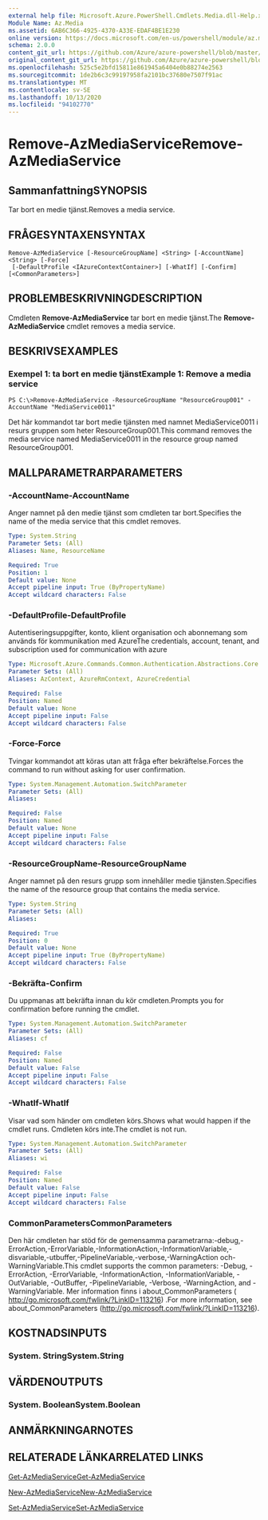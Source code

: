 ```yaml
---
external help file: Microsoft.Azure.PowerShell.Cmdlets.Media.dll-Help.xml
Module Name: Az.Media
ms.assetid: 6AB6C366-4925-4370-A33E-EDAF4BE1E230
online version: https://docs.microsoft.com/en-us/powershell/module/az.media/remove-azmediaservice
schema: 2.0.0
content_git_url: https://github.com/Azure/azure-powershell/blob/master/src/Media/Media/help/Remove-AzMediaService.md
original_content_git_url: https://github.com/Azure/azure-powershell/blob/master/src/Media/Media/help/Remove-AzMediaService.md
ms.openlocfilehash: 525c5e2bfd15811e861945a6404e0b88274e2563
ms.sourcegitcommit: 1de2b6c3c99197958fa2101bc37680e7507f91ac
ms.translationtype: MT
ms.contentlocale: sv-SE
ms.lasthandoff: 10/13/2020
ms.locfileid: "94102770"
---
```

# <span data-ttu-id="e945c-101">Remove-AzMediaService</span><span class="sxs-lookup"><span data-stu-id="e945c-101">Remove-AzMediaService</span></span>

## <span data-ttu-id="e945c-102">Sammanfattning</span><span class="sxs-lookup"><span data-stu-id="e945c-102">SYNOPSIS</span></span>
<span data-ttu-id="e945c-103">Tar bort en medie tjänst.</span><span class="sxs-lookup"><span data-stu-id="e945c-103">Removes a media service.</span></span>

## <span data-ttu-id="e945c-104">FRÅGESYNTAXEN</span><span class="sxs-lookup"><span data-stu-id="e945c-104">SYNTAX</span></span>

```
Remove-AzMediaService [-ResourceGroupName] <String> [-AccountName] <String> [-Force]
 [-DefaultProfile <IAzureContextContainer>] [-WhatIf] [-Confirm] [<CommonParameters>]
```

## <span data-ttu-id="e945c-105">PROBLEMBESKRIVNING</span><span class="sxs-lookup"><span data-stu-id="e945c-105">DESCRIPTION</span></span>
<span data-ttu-id="e945c-106">Cmdleten **Remove-AzMediaService** tar bort en medie tjänst.</span><span class="sxs-lookup"><span data-stu-id="e945c-106">The **Remove-AzMediaService** cmdlet removes a media service.</span></span>

## <span data-ttu-id="e945c-107">BESKRIVS</span><span class="sxs-lookup"><span data-stu-id="e945c-107">EXAMPLES</span></span>

### <span data-ttu-id="e945c-108">Exempel 1: ta bort en medie tjänst</span><span class="sxs-lookup"><span data-stu-id="e945c-108">Example 1: Remove a media service</span></span>
```
PS C:\>Remove-AzMediaService -ResourceGroupName "ResourceGroup001" -AccountName "MediaService0011"
```

<span data-ttu-id="e945c-109">Det här kommandot tar bort medie tjänsten med namnet MediaService0011 i resurs gruppen som heter ResourceGroup001.</span><span class="sxs-lookup"><span data-stu-id="e945c-109">This command removes the media service named MediaService0011 in the resource group named ResourceGroup001.</span></span>

## <span data-ttu-id="e945c-110">MALLPARAMETRAR</span><span class="sxs-lookup"><span data-stu-id="e945c-110">PARAMETERS</span></span>

### <span data-ttu-id="e945c-111">-AccountName</span><span class="sxs-lookup"><span data-stu-id="e945c-111">-AccountName</span></span>
<span data-ttu-id="e945c-112">Anger namnet på den medie tjänst som cmdleten tar bort.</span><span class="sxs-lookup"><span data-stu-id="e945c-112">Specifies the name of the media service that this cmdlet removes.</span></span>

```yaml
Type: System.String
Parameter Sets: (All)
Aliases: Name, ResourceName

Required: True
Position: 1
Default value: None
Accept pipeline input: True (ByPropertyName)
Accept wildcard characters: False
```

### <span data-ttu-id="e945c-113">-DefaultProfile</span><span class="sxs-lookup"><span data-stu-id="e945c-113">-DefaultProfile</span></span>
<span data-ttu-id="e945c-114">Autentiseringsuppgifter, konto, klient organisation och abonnemang som används för kommunikation med Azure</span><span class="sxs-lookup"><span data-stu-id="e945c-114">The credentials, account, tenant, and subscription used for communication with azure</span></span>

```yaml
Type: Microsoft.Azure.Commands.Common.Authentication.Abstractions.Core.IAzureContextContainer
Parameter Sets: (All)
Aliases: AzContext, AzureRmContext, AzureCredential

Required: False
Position: Named
Default value: None
Accept pipeline input: False
Accept wildcard characters: False
```

### <span data-ttu-id="e945c-115">-Force</span><span class="sxs-lookup"><span data-stu-id="e945c-115">-Force</span></span>
<span data-ttu-id="e945c-116">Tvingar kommandot att köras utan att fråga efter bekräftelse.</span><span class="sxs-lookup"><span data-stu-id="e945c-116">Forces the command to run without asking for user confirmation.</span></span>

```yaml
Type: System.Management.Automation.SwitchParameter
Parameter Sets: (All)
Aliases:

Required: False
Position: Named
Default value: None
Accept pipeline input: False
Accept wildcard characters: False
```

### <span data-ttu-id="e945c-117">-ResourceGroupName</span><span class="sxs-lookup"><span data-stu-id="e945c-117">-ResourceGroupName</span></span>
<span data-ttu-id="e945c-118">Anger namnet på den resurs grupp som innehåller medie tjänsten.</span><span class="sxs-lookup"><span data-stu-id="e945c-118">Specifies the name of the resource group that contains the media service.</span></span>

```yaml
Type: System.String
Parameter Sets: (All)
Aliases:

Required: True
Position: 0
Default value: None
Accept pipeline input: True (ByPropertyName)
Accept wildcard characters: False
```

### <span data-ttu-id="e945c-119">-Bekräfta</span><span class="sxs-lookup"><span data-stu-id="e945c-119">-Confirm</span></span>
<span data-ttu-id="e945c-120">Du uppmanas att bekräfta innan du kör cmdleten.</span><span class="sxs-lookup"><span data-stu-id="e945c-120">Prompts you for confirmation before running the cmdlet.</span></span>

```yaml
Type: System.Management.Automation.SwitchParameter
Parameter Sets: (All)
Aliases: cf

Required: False
Position: Named
Default value: False
Accept pipeline input: False
Accept wildcard characters: False
```

### <span data-ttu-id="e945c-121">-WhatIf</span><span class="sxs-lookup"><span data-stu-id="e945c-121">-WhatIf</span></span>
<span data-ttu-id="e945c-122">Visar vad som händer om cmdleten körs.</span><span class="sxs-lookup"><span data-stu-id="e945c-122">Shows what would happen if the cmdlet runs.</span></span>
<span data-ttu-id="e945c-123">Cmdleten körs inte.</span><span class="sxs-lookup"><span data-stu-id="e945c-123">The cmdlet is not run.</span></span>

```yaml
Type: System.Management.Automation.SwitchParameter
Parameter Sets: (All)
Aliases: wi

Required: False
Position: Named
Default value: False
Accept pipeline input: False
Accept wildcard characters: False
```

### <span data-ttu-id="e945c-124">CommonParameters</span><span class="sxs-lookup"><span data-stu-id="e945c-124">CommonParameters</span></span>
<span data-ttu-id="e945c-125">Den här cmdleten har stöd för de gemensamma parametrarna:-debug,-ErrorAction,-ErrorVariable,-InformationAction,-InformationVariable,-disvariable,-utbuffer,-PipelineVariable,-verbose,-WarningAction och-WarningVariable.</span><span class="sxs-lookup"><span data-stu-id="e945c-125">This cmdlet supports the common parameters: -Debug, -ErrorAction, -ErrorVariable, -InformationAction, -InformationVariable, -OutVariable, -OutBuffer, -PipelineVariable, -Verbose, -WarningAction, and -WarningVariable.</span></span> <span data-ttu-id="e945c-126">Mer information finns i about_CommonParameters ( http://go.microsoft.com/fwlink/?LinkID=113216) .</span><span class="sxs-lookup"><span data-stu-id="e945c-126">For more information, see about_CommonParameters (http://go.microsoft.com/fwlink/?LinkID=113216).</span></span>

## <span data-ttu-id="e945c-127">KOSTNADS</span><span class="sxs-lookup"><span data-stu-id="e945c-127">INPUTS</span></span>

### <span data-ttu-id="e945c-128">System. String</span><span class="sxs-lookup"><span data-stu-id="e945c-128">System.String</span></span>

## <span data-ttu-id="e945c-129">VÄRDEN</span><span class="sxs-lookup"><span data-stu-id="e945c-129">OUTPUTS</span></span>

### <span data-ttu-id="e945c-130">System. Boolean</span><span class="sxs-lookup"><span data-stu-id="e945c-130">System.Boolean</span></span>

## <span data-ttu-id="e945c-131">ANMÄRKNINGAR</span><span class="sxs-lookup"><span data-stu-id="e945c-131">NOTES</span></span>

## <span data-ttu-id="e945c-132">RELATERADE LÄNKAR</span><span class="sxs-lookup"><span data-stu-id="e945c-132">RELATED LINKS</span></span>

[<span data-ttu-id="e945c-133">Get-AzMediaService</span><span class="sxs-lookup"><span data-stu-id="e945c-133">Get-AzMediaService</span></span>](./Get-AzMediaService.md)

[<span data-ttu-id="e945c-134">New-AzMediaService</span><span class="sxs-lookup"><span data-stu-id="e945c-134">New-AzMediaService</span></span>](./New-AzMediaService.md)

[<span data-ttu-id="e945c-135">Set-AzMediaService</span><span class="sxs-lookup"><span data-stu-id="e945c-135">Set-AzMediaService</span></span>](./Set-AzMediaService.md)


